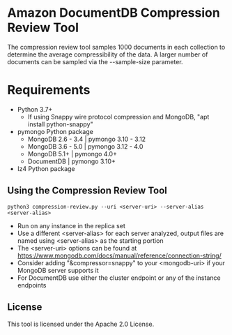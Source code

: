 # Amazon DocumentDB Compression Review Tool

The compression review tool samples 1000 documents in each collection to determine the average compressibility of the data. A larger number of documents can be sampled via the --sample-size parameter. 

# Requirements
 - Python 3.7+
   - If using Snappy wire protocol compression and MongoDB, "apt install python-snappy"
 - pymongo Python package
   - MongoDB 2.6 - 3.4 | pymongo 3.10 - 3.12
   - MongoDB 3.6 - 5.0 | pymongo 3.12 - 4.0
   - MongoDB 5.1+      | pymongo 4.0+
   - DocumentDB        | pymongo 3.10+
 - lz4 Python package

## Using the Compression Review Tool
`python3 compression-review.py --uri <server-uri> --server-alias <server-alias>`

- Run on any instance in the replica set
- Use a different \<server-alias> for each server analyzed, output files are named using \<server-alias> as the starting portion
- The \<server-uri> options can be found at https://www.mongodb.com/docs/manual/reference/connection-string/ 
- Consider adding "&compressor=snappy" to your \<mongodb-uri> if your MongoDB server supports it
- For DocumentDB use either the cluster endpoint or any of the instance endpoints

## License
This tool is licensed under the Apache 2.0 License. 
